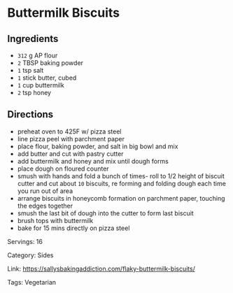 # Buttermilk Biscuits

## Ingredients

- `312` g AP flour
- `2` TBSP baking powder
- `1` tsp salt
- `1` stick butter, cubed
- `1` cup buttermilk
- `2` tsp honey

## Directions

- preheat oven to 425F w/ pizza steel
- line pizza peel with parchment paper
- place flour, baking powder, and salt in big bowl and mix
- add butter and cut with pastry cutter
- add buttermilk and honey and mix until dough forms
- place dough on floured counter
- smush with hands and fold a bunch of times- roll to 1/2 height of biscuit cutter and cut about `10` biscuits, re forming and folding dough each time you run out of area
- arrange biscuits in honeycomb formation on parchment paper, touching the edges together
- smush the last bit of dough into the cutter to form last biscuit
- brush tops with buttermilk
- bake for 15 mins directly on pizza steel

Servings: 16

Category: Sides

Link: https://sallysbakingaddiction.com/flaky-buttermilk-biscuits/

Tags: Vegetarian

